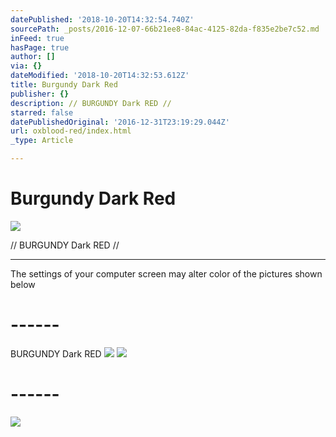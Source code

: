```yaml
---
datePublished: '2018-10-20T14:32:54.740Z'
sourcePath: _posts/2016-12-07-66b21ee8-84ac-4125-82da-f835e2be7c52.md
inFeed: true
hasPage: true
author: []
via: {}
dateModified: '2018-10-20T14:32:53.612Z'
title: Burgundy Dark Red
publisher: {}
description: // BURGUNDY Dark RED //
starred: false
datePublishedOriginal: '2016-12-31T23:19:29.044Z'
url: oxblood-red/index.html
_type: Article

---
```

# Burgundy Dark Red
![](https://the-grid-user-content.s3-us-west-2.amazonaws.com/ed5baebf-b0c8-472b-a48d-e5b24ae17028.jpg)

// BURGUNDY Dark RED //

---

The settings of your computer screen may alter color of the pictures shown below

# ------

BURGUNDY Dark RED
![](https://the-grid-user-content.s3-us-west-2.amazonaws.com/b94e4429-5a59-4264-9477-d0b265b2da85.jpg)
![](https://the-grid-user-content.s3-us-west-2.amazonaws.com/fd616238-d3df-405b-8482-b593b7ae3c54.jpg)

# ------
![](https://the-grid-user-content.s3-us-west-2.amazonaws.com/93dc9487-e520-483e-8722-75c850d0a241.jpg)